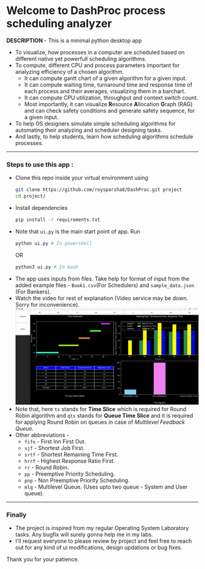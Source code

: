 # Welcome to DashProc process scheduling analyzer
**DESCRIPTION** - This is a minimal python desktop app 
- To visualize, how processes in a computer are scheduled
based on different native yet powerfull scheduling algorithms.
- To compute, different CPU and process parameters important for analyzing efficiency of a chosen algorithm.
    - It can compute gantt chart of a given algorithm for a given input.
    - It can compute waiting time, turnaround time and response time of each process and their averages, visualizing them in a barchart.
    - It can compute CPU utilization, throughput and context switch count.
    - Most importantly, it can visualize **R**esource **A**llocation **G**raph (RAG) and can check safety conditions and generate safety sequence, for a given input.
- To help OS designers simulate simple scheduling algorithms for automating their analyzing and scheduler designing tasks.
- And lastly, to help students, learn how scheduling algorithms schedule processes.
***
### Steps to use this app :

- Clone this repo inside your virtual environment using
    ```sh
    git clone https://github.com/roysparsha8/DashProc.git project
    cd project/
    ```
- Install dependencies
    ```sh
    pip install -r requirements.txt
    ```
- Note that ```ui.py``` is the main start point of app. Run
    ```powershell
    python ui.py # In powershell
    ```
    OR
    ```sh
    python3 ui.py # In bash
    ```
- The app uses inputs from files. Take help for format of input from the added example files - ```Book1.csv```(For Schedulers) and ```sample_data.json``` (For Bankers).
- Watch the video for rest of explanation (Video service may be down. Sorry for inconvenience).
    [![Watch the demo](./assets/image1.png)](./assets/video1.mp4)
- Note that, here ```ts``` stands for **Time Slice** which is required for Round Robin algorithm and ```qts``` stands for **Queue Time Slice** and it is required for applying Round Robin on queues in case of *Multilevel Feedback Queue*.
- Other abbreviations - 
    - ```fifo``` - First Inn First Out.
    - ```sjf``` - Shortest Job First.
    - ```srtf``` - Shortest Remaining Time First.
    - ```hrrf``` - Highest Response Ratio First.
    - ```rr``` - Round Robin.
    - ```pp``` - Preemptive Priority Scheduling.
    - ```pnp``` - Non Preemptive Priority Scheduling.
    - ```mlq``` - Multilevel Queue. (Uses upto two queue - System and User queue).
***
### Finally
- The project is inspired from my regular Operating System Laboratory tasks. Any bugfix will surely gonna help me in my labs. 
- I'll request everyone to please review by project and feel free to reach out for any kind of ui modifications, design updations or bug fixes.

Thank you for your patience.






[def]: ./assets/video1.mp4